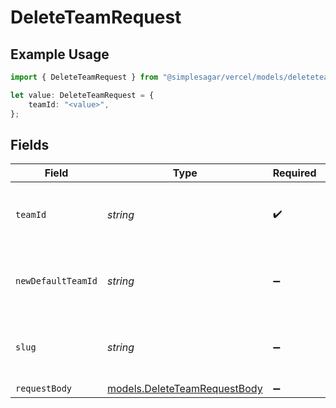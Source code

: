 # DeleteTeamRequest

## Example Usage

```typescript
import { DeleteTeamRequest } from "@simplesagar/vercel/models/deleteteamop.js";

let value: DeleteTeamRequest = {
    teamId: "<value>",
};
```

## Fields

| Field                                                              | Type                                                               | Required                                                           | Description                                                        | Example                                                            |
| ------------------------------------------------------------------ | ------------------------------------------------------------------ | ------------------------------------------------------------------ | ------------------------------------------------------------------ | ------------------------------------------------------------------ |
| `teamId`                                                           | *string*                                                           | :heavy_check_mark:                                                 | The Team identifier to perform the request on behalf of.           |                                                                    |
| `newDefaultTeamId`                                                 | *string*                                                           | :heavy_minus_sign:                                                 | Id of the team to be set as the new default team                   | team_LLHUOMOoDlqOp8wPE4kFo9pE                                      |
| `slug`                                                             | *string*                                                           | :heavy_minus_sign:                                                 | The Team slug to perform the request on behalf of.                 |                                                                    |
| `requestBody`                                                      | [models.DeleteTeamRequestBody](../models/deleteteamrequestbody.md) | :heavy_minus_sign:                                                 | N/A                                                                |                                                                    |
